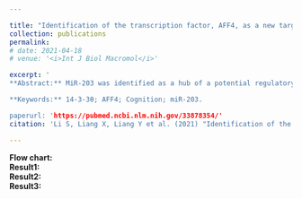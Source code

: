 ```yaml
---

title: "Identification of the transcription factor, AFF4, as a new target of miR-203 in CNS"
collection: publications
permalink: 
# date: 2021-04-18
# venue: '<i>Int J Biol Macromol</i>'

excerpt: '
**Abstract:** MiR-203 was identified as a hub of a potential regulatory miRNA network in central nervous system. Overexpressing of miR-203 in the frontal cortex of C57BL/6J wild type mouse induced neurodegeneration by increasing the apoptotic pathway and neuron death. AFF4, a transcription factor, was identified as a new bona fida protein target of miR-203 in CNS. The miRNA:mRNA interaction of miR-203 and AFF4 was verified using Dural-luciferase assay. Down-regulated expression of AFF4 was induced by overexpressing miR-203 both in vitro and in vivo. Open field test, Y maze and Morris water maze test were conducted for the behavioral assessment of the mice with stereotactic injection of lentiviral vector overexpressing miR-203 in the hippocampus. No anxiety-like behavior or impaired cognition was noticed in these mice. Consistent with the results of the behavioral assessment, the electron micrograph and Nissl staining revealed no significant change in the synaptic density and no neuron injuries in the hippocampus of mice overexpressing miR-203, respectively. Our results indicated that instead of promoting neurodegenerative phenotype, a more profound function should be ascribed to miR-203 in regulating neuron behavioral activities and cognition. Neuron-type specific functions of miR-203 are likely to be executed via its various downstream protein interactors.

**Keywords:** 14-3-3θ; AFF4; Cognition; miR-203.

paperurl: 'https://pubmed.ncbi.nlm.nih.gov/33878354/'
citation: 'Li S, Liang X, Liang Y et al. (2021) "Identification of the transcription factor, AFF4, as a new target of miR-203 in CNS"，<i>Int J Biol Macromol</i>.  '

---
```


**Flow chart:** <br>
**Result1:** <br>
**Result2:** <br>
**Result3:** <br>

